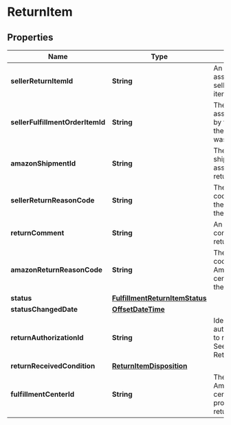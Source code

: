# ReturnItem

## Properties
Name | Type | Description | Notes
------------ | ------------- | ------------- | -------------
**sellerReturnItemId** | **String** | An identifier assigned by the seller to the return item. | 
**sellerFulfillmentOrderItemId** | **String** | The identifier assigned to the item by the seller when the fulfillment order was created. | 
**amazonShipmentId** | **String** | The identifier for the shipment that is associated with the return item. | 
**sellerReturnReasonCode** | **String** | The return reason code assigned to the return item by the seller. | 
**returnComment** | **String** | An optional comment about the return item. |  [optional]
**amazonReturnReasonCode** | **String** | The return reason code that the Amazon fulfillment center assigned to the return item. |  [optional]
**status** | [**FulfillmentReturnItemStatus**](FulfillmentReturnItemStatus.md) |  | 
**statusChangedDate** | [**OffsetDateTime**](OffsetDateTime.md) |  | 
**returnAuthorizationId** | **String** | Identifies the return authorization used to return this item. See ReturnAuthorization. |  [optional]
**returnReceivedCondition** | [**ReturnItemDisposition**](ReturnItemDisposition.md) |  |  [optional]
**fulfillmentCenterId** | **String** | The identifier for the Amazon fulfillment center that processed the return item. |  [optional]
